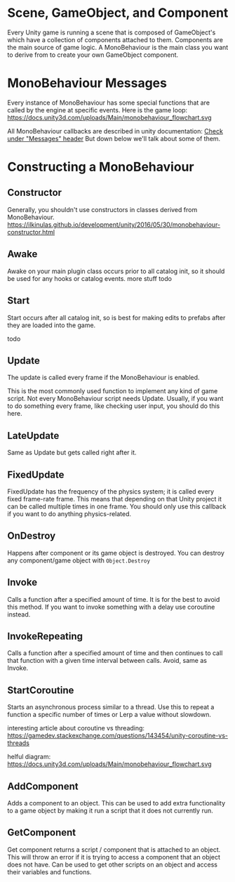 # Scene, GameObject, and Component
Every Unity game is running a scene that is composed of GameObject's which have a collection of components attached to them.
Components are the main source of game logic.
A MonoBehaviour is the main class you want to derive from to create your own GameObject component.

# MonoBehaviour Messages
Every instance of MonoBehaviour has some special functions that are called by the engine at specific events.
Here is the game loop: https://docs.unity3d.com/uploads/Main/monobehaviour_flowchart.svg

All MonoBehaviour callbacks are described in unity documentation: [Check under "Messages" header](https://docs.unity3d.com/ScriptReference/MonoBehaviour.html)
But down below we'll talk about some of them.
# Constructing a MonoBehaviour

## Constructor
Generally, you shouldn't use constructors in classes derived from MonoBehaviour.
https://ilkinulas.github.io/development/unity/2016/05/30/monobehaviour-constructor.html


## Awake
Awake on your main plugin class occurs prior to all catalog init, so it should be used for any hooks or catalog events.
more stuff todo

## Start
Start occurs after all catalog init, so is best for making edits to prefabs after they are loaded into the game.

todo

## Update
The update is called every frame if the MonoBehaviour is enabled.

This is the most commonly used function to implement any kind of game script. Not every MonoBehaviour script needs Update. Usually, if you want to do something every frame, like checking user input, you should do this here.

## LateUpdate
Same as Update but gets called right after it.

## FixedUpdate
FixedUpdate has the frequency of the physics system; it is called every fixed frame-rate frame.
This means that depending on that Unity project it can be called multiple times in one frame.
You should only use this callback if you want to do anything physics-related.

## OnDestroy
Happens after component or its game object is destroyed.
You can destroy any component/game object with `Object.Destroy`

## Invoke
Calls a function after a specified amount of time.
It is for the best to avoid this method. If you want to invoke something with a delay use coroutine instead.

## InvokeRepeating

Calls a function after a specified amount of time and then continues to call that function with a given time interval between calls.
Avoid, same as Invoke.

## StartCoroutine

Starts an asynchronous process similar to a thread. Use this to repeat a function a specific number of times or Lerp a value without slowdown.



interesting article about coroutine vs threading: https://gamedev.stackexchange.com/questions/143454/unity-coroutine-vs-threads

helful diagram: https://docs.unity3d.com/uploads/Main/monobehaviour_flowchart.svg

## AddComponent

Adds a component to an object. This can be used to add extra functionality to a game object by making it run a script that it does not currently run.

## GetComponent

Get component returns a script / component that is attached to an object. This will throw an error if it is trying to access a component that an object does not have. Can be used to get other scripts on an object and access their variables and functions.